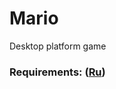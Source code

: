# Mario
Desktop platform game
### Requirements: ([Ru](https://github.com/PaulChukhonski/Mario/blob/master/Documentation/Requirements/Requirements.md))
